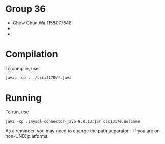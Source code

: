 # Group 36
* Chow Chun Wa 1155077548
*
*


# Compilation

To compile, use

    javac -cp . ./csci3170/*.java

# Running

To run, use

    java -cp .:mysql-connector-java-8.0.13.jar csci3170.Welcome

As a reminder, you may need to change the path separator ```:``` if you are on non-UNIX platforms.
